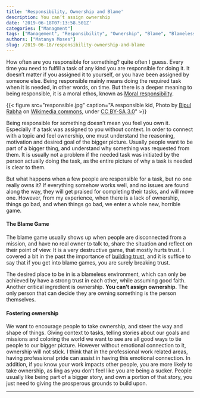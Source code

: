 ```yaml
---
title: 'Responsibility, Ownership and Blame'
description: You can’t assign ownership
date: '2019-06-18T07:13:58.501Z'
categories: ["Managment"]
tags: ["Management", "Responsibility", "Ownership", "Blame", "Blameless"]
authors: ["Matanya Moses"]
slug: /2019-06-18/responsibility-ownership-and-blame
---
```


How often are you responsible for something? quite often I guess. Every time you need to fulfill a task of any kind you are responsible for doing it. It doesn’t matter if you assigned it to yourself, or you have been assigned by someone else. Being responsible mainly means doing the required task when it is needed, in other words, on time. But there is a deeper meaning to being responsible, it is a moral ethos, known as [Moral responsibility](https://en.wikipedia.org/wiki/Moral_responsibility).

{{< figure src="responsible.jpg" caption="A responsible kid, Photo by [Bipul Rabha](https://commons.wikimedia.org/wiki/File:Responsibility.JPG) on [Wikimedia commons](https://commons.wikimedia.org), under [CC BY-SA 3.0](https://creativecommons.org/licenses/by-sa/3.0)" >}}

Being responsible for something doesn’t mean you feel you own it. Especially if a task was assigned to you without context. In order to connect with a topic and feel ownership, one must understand the reasoning, motivation and desired goal of the bigger picture. Usually people want to be part of a bigger thing, and understand why something was requested from them. It is usually not a problem if the needed task was initiated by the person actually doing the task, as the entire picture of why a task is needed is clear to them.

But what happens when a few people are responsible for a task, but no one really owns it? If everything somehow works well, and no issues are found along the way, they will get praised for completing their tasks, and will move one. However, from my experience, when there is a lack of ownership, things go bad, and when things go bad, we enter a whole new, horrible game.

#### The Blame Game

The blame game usually shows up when people are disconnected from a mission, and
have no real owner to talk to, share the situation and reflect on their point of
view. It is a very destructive game, that mostly hurts trust. I covered a bit in
the past the importance of [building trust,](https://matanyamos.es/2019-03-10/building-trust) and it is suffice to say that if you get into blame games, you are surely breaking trust.

The desired place to be in is a blameless environment, which can only be achieved by have a strong trust in each other, while assuming good faith. Another critical ingredient is ownership. **You can’t assign ownership**. The only person that can decide they are owning something is the person themselves.

#### Fostering ownership

We want to encourage people to take ownership, and steer the way and shape of things. Giving context to tasks, telling stories about our goals and missions and coloring the world we want to see are all good ways to tie people to our bigger picture. However without emotional connection to it, ownership will not stick. I think that in the professional work related areas, having professional pride can assist in having this emotional connection. In addition, if you know your work impacts other people, you are more likely to take ownership, as ling as you don’t feel like you are being a sucker. People usually like being part of a bigger story, and own a portion of that story, you just need to giving the prosperous grounds to build upon.

---
